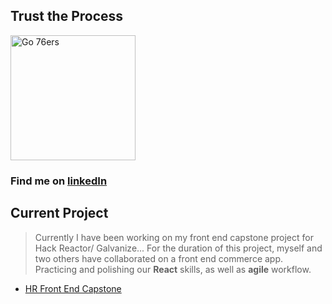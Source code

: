 ## Trust the Process
<img src="https://1000logos.net/wp-content/uploads/2016/10/Philadelphia-76ers-Logo-1963.jpg" width="200px" alt="Go 76ers">

### Find me on [linkedIn](https://www.linkedin.com/in/3derekmason/) 

## Current Project
> Currently I have been working on my front end capstone project for Hack Reactor/ Galvanize...
> For the duration of this project, myself and two others have collaborated on a front end commerce app.
> Practicing and polishing our **React** skills, as well as **agile** workflow.
* [HR Front End Capstone](https://github.com/IslandBois/FEC)


<!--
**3derekmason/3derekmason** is a ✨ _special_ ✨ repository because its `README.md` (this file) appears on your GitHub profile.

Here are some ideas to get you started:

- 🔭 I’m currently working on ...
- 🌱 I’m currently learning ...
- 👯 I’m looking to collaborate on ...
- 🤔 I’m looking for help with ...
- 💬 Ask me about ...
- 📫 How to reach me: ...
- 😄 Pronouns: ...
- ⚡ Fun fact: ...
-->
